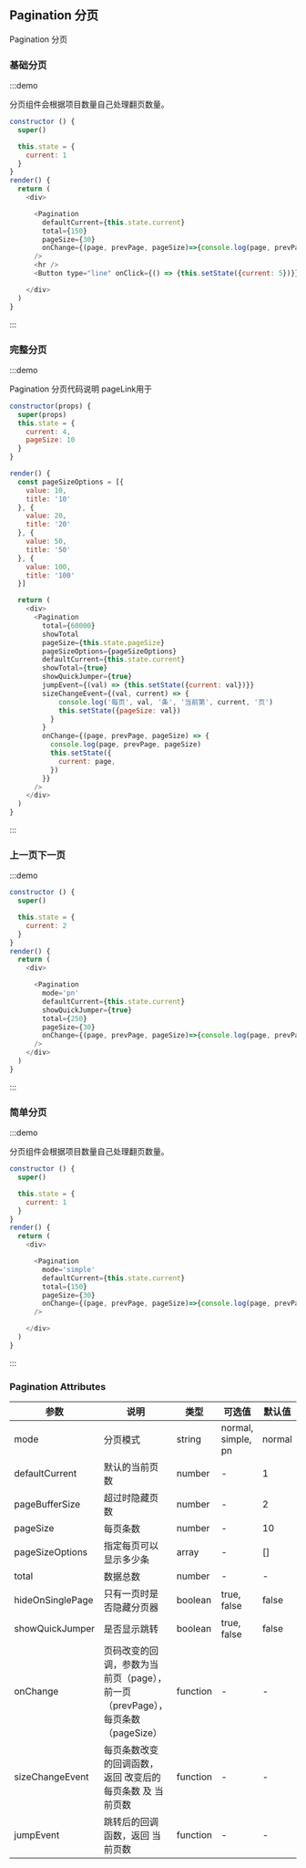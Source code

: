## Pagination 分页

Pagination 分页

### 基础分页

:::demo

分页组件会根据项目数量自己处理翻页数量。

```js
constructor () {
  super()

  this.state = {
    current: 1
  }
}
render() {
  return (
    <div>

      <Pagination
        defaultCurrent={this.state.current}
        total={150}
        pageSize={30} 
        onChange={(page, prevPage, pageSize)=>{console.log(page, prevPage, pageSize)}}
      />
      <hr />
      <Button type="line" onClick={() => {this.setState({current: 5})}}>切到第5页</Button>

    </div>
  )
}
```
:::


### 完整分页

:::demo

Pagination 分页代码说明
pageLink用于

```js
constructor(props) {
  super(props)
  this.state = {
    current: 4,
    pageSize: 10
  }
}

render() {
  const pageSizeOptions = [{
    value: 10,
    title: '10'
  }, {
    value: 20,
    title: '20'
  }, {
    value: 50,
    title: '50'
  }, {
    value: 100,
    title: '100'
  }]

  return (
    <div>
      <Pagination
        total={60000}
        showTotal
        pageSize={this.state.pageSize}
        pageSizeOptions={pageSizeOptions}
        defaultCurrent={this.state.current}
        showTotal={true}
        showQuickJumper={true}
        jumpEvent={(val) => {this.setState({current: val})}}
        sizeChangeEvent={(val, current) => {
            console.log('每页', val, '条', '当前第', current, '页') 
            this.setState({pageSize: val})
          }
        }
        onChange={(page, prevPage, pageSize) => {
          console.log(page, prevPage, pageSize)
          this.setState({
            current: page,
          })
        }}
      />
    </div>
  )
}
```
:::



### 上一页下一页

:::demo

```js
constructor () {
  super()

  this.state = {
    current: 2
  }
}
render() {
  return (
    <div>

      <Pagination
        mode='pn'
        defaultCurrent={this.state.current}
        showQuickJumper={true}
        total={250}
        pageSize={30}
        onChange={(page, prevPage, pageSize)=>{console.log(page, prevPage, pageSize)}}
      />
    </div>
  )
}
```
:::


### 简单分页

:::demo

分页组件会根据项目数量自己处理翻页数量。

```js
constructor () {
  super()

  this.state = {
    current: 1
  }
}
render() {
  return (
    <div>

      <Pagination
        mode='simple'
        defaultCurrent={this.state.current}
        total={150}
        pageSize={30} 
        onChange={(page, prevPage, pageSize)=>{console.log(page, prevPage, pageSize)}}
      />

    </div>
  )
}
```
:::

### Pagination Attributes

| 参数       | 说明   |  类型  | 可选值 | 默认值  |
| --------   | -----  | ----  |  ----  | ----  |
| mode | 分页模式  | string | normal, simple, pn | normal |
| defaultCurrent | 默认的当前页数  | number | - | 1 |
| pageBufferSize | 超过时隐藏页数  | number | - |  2 |
| pageSize | 每页条数  | number | - |  10 |
| pageSizeOptions | 指定每页可以显示多少条 | array | - |  [] |
| total | 数据总数  | number   | - | - |
| hideOnSinglePage | 只有一页时是否隐藏分页器	  | boolean   | true, false | false |
| showQuickJumper | 是否显示跳转  | boolean   | true, false | false |
| onChange | 页码改变的回调，参数为当前页（page），前一页（prevPage），每页条数（pageSize）  | function | -  |  - | - |
| sizeChangeEvent |  每页条数改变的回调函数，返回 改变后的每页条数 及 当前页数  | function | - | - | - |
| jumpEvent |  跳转后的回调函数，返回 当前页数  | function | - | - | - |

